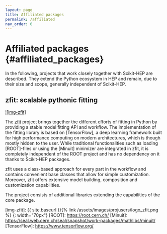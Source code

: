 ```yaml
---
layout: page
title: Affiliated packages
permalink: /affiliated
nav_order: 6
---
```



Affiliated packages {#affiliated_packages}
====================

In the following, projects that work closely together with Scikit-HEP are described. They extend the Python ecosystem in HEP and remain, due to their size and scope, generally independent of Scikit-HEP.


zfit: scalable pythonic fitting
-------------------------------

[![img-zfit]][zfit]

The [zfit](https://zfit.github.io/zfit/) project brings together the different efforts of fitting in Python by providing a stable model
fitting API and workflow. The implementation of the fitting library is based on [TensorFlow], a deep learning framework built for high performance computing on modern architectures, which is though mostly hidden to the user. While traditional functionalities such as loading [ROOT]-files or using the [Minuit] minimizer are integrated in zfit, it is completely independent of the ROOT project and has no dependency on it thanks to Scikit-HEP packages.

zfit uses a class-based approach for every part in the workflow and contains convenient base classes that allow for simple customization. Moreover, zfit offers extensive model building, composition and customization capabilities.

The project consists of additional libraries extending the capabilities of the core package.

[zfit]: https://github.com/zfit
[img-zfit]: {{ site.baseurl }}{% link /assets/images/projusers/logo_zfit.png %}
{: width="70px"}
[ROOT]: https://root.cern.ch/
[Minuit]: https://seal.web.cern.ch/seal/snapshot/work-packages/mathlibs/minuit/
[TensorFlow]: https://www.tensorflow.org/